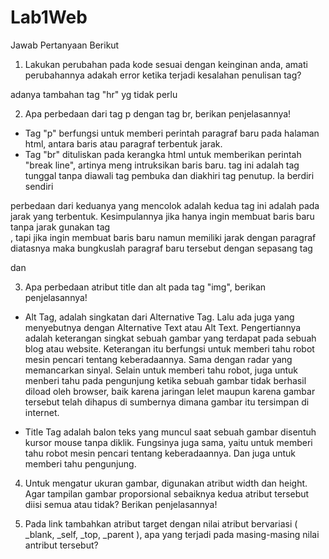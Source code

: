 # Lab1Web

Jawab Pertanyaan Berikut
1. Lakukan perubahan pada kode sesuai dengan keinginan anda, amati perubahannya adakah
error ketika terjadi kesalahan penulisan tag?

adanya tambahan tag "hr" yg tidak perlu

2. Apa perbedaan dari tag p dengan tag br, berikan penjelasannya!

* Tag "p" berfungsi untuk memberi perintah paragraf baru pada halaman html, antara baris atau paragraf terbentuk jarak.
* Tag "br" dituliskan pada kerangka html untuk memberikan perintah "break line", artinya meng intruksikan baris baru. tag ini adalah tag tunggal tanpa diawali tag pembuka dan diakhiri tag penutup. Ia berdiri sendiri

perbedaan dari keduanya yang mencolok adalah kedua tag ini adalah pada jarak yang terbentuk.
Kesimpulannya jika hanya ingin membuat baris baru tanpa jarak gunakan tag <br/> , tapi jika ingin membuat baris baru namun memiliki jarak dengan paragraf diatasnya maka bungkuslah paragraf baru tersebut dengan sepasang tag <p> dan </p>

3. Apa perbedaan atribut title dan alt pada tag "img", berikan penjelasannya!

* Alt Tag, adalah singkatan dari Alternative Tag. Lalu ada juga yang menyebutnya dengan Alternative Text atau Alt Text. Pengertiannya adalah keterangan singkat sebuah gambar yang terdapat pada sebuah blog atau website. Keterangan itu berfungsi untuk memberi tahu robot mesin pencari tentang keberadaannya. Sama dengan radar yang memancarkan sinyal. Selain untuk memberi tahu robot, juga untuk menberi tahu pada pengunjung ketika sebuah gambar tidak berhasil diload oleh browser, baik karena jaringan lelet maupun karena gambar tersebut telah dihapus di sumbernya dimana gambar itu tersimpan di internet.

* Title Tag adalah balon teks yang muncul saat sebuah gambar disentuh kursor mouse tanpa diklik. Fungsinya juga sama, yaitu untuk memberi tahu robot mesin pencari tentang keberadaannya. Dan juga untuk memberi tahu pengunjung. 
   
4. Untuk mengatur ukuran gambar, digunakan atribut width dan height. Agar tampilan gambar
proporsional sebaiknya kedua atribut tersebut diisi semua atau tidak? Berikan penjelasannya!

5. Pada link tambahkan atribut target dengan nilai atribut bervariasi ( _blank, _self, _top,
_parent ), apa yang terjadi pada masing-masing nilai antribut tersebut?
